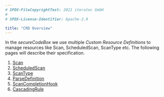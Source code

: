 ```yaml
---
# SPDX-FileCopyrightText: 2021 iteratec GmbH
#
# SPDX-License-Identifier: Apache-2.0

title: "CRD Overview"
---
```


In the *secureCodeBox* we use multiple *Custom Resource Definitions* to manage resources like Scan, ScheduledScan, ScanType etc.
The following pages will describe their specification.

1. [Scan](/docs/api/crds/scan)
2. [ScheduledScan](/docs/api/crds/scheduled-scan)
3. [ScanType](/docs/api/crds/scan-type)
4. [ParseDefinition](/docs/api/crds/parse-definition)
5. [ScanCompletionHook](/docs/api/crds/scan-completion-hook)
6. [CascadingRule](/docs/api/crds/cascading-rule)
